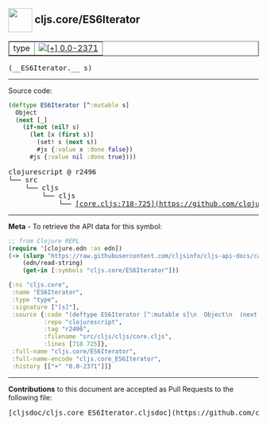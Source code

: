 ## <img width="48px" valign="middle" src="http://i.imgur.com/Hi20huC.png"> cljs.core/ES6Iterator

 <table border="1">
<tr>

<td>type</td>
<td><a href="https://github.com/cljsinfo/cljs-api-docs/tree/0.0-2371"><img valign="middle" alt="[+] 0.0-2371" src="https://img.shields.io/badge/+-0.0--2371-lightgrey.svg"></a> </td>
</tr>
</table>

 <samp>
(__ES6Iterator.__ s)<br>
</samp>

---





Source code:

```clj
(deftype ES6Iterator [^:mutable s]
  Object
  (next [_]
    (if-not (nil? s)
      (let [x (first s)]
        (set! s (next s))
        #js {:value x :done false})
      #js {:value nil :done true})))
```

 <pre>
clojurescript @ r2496
└── src
    └── cljs
        └── cljs
            └── <ins>[core.cljs:718-725](https://github.com/clojure/clojurescript/blob/r2496/src/cljs/cljs/core.cljs#L718-L725)</ins>
</pre>


---

__Meta__ - To retrieve the API data for this symbol:

```clj
;; from Clojure REPL
(require '[clojure.edn :as edn])
(-> (slurp "https://raw.githubusercontent.com/cljsinfo/cljs-api-docs/catalog/cljs-api.edn")
    (edn/read-string)
    (get-in [:symbols "cljs.core/ES6Iterator"]))
```

```clj
{:ns "cljs.core",
 :name "ES6Iterator",
 :type "type",
 :signature ["[s]"],
 :source {:code "(deftype ES6Iterator [^:mutable s]\n  Object\n  (next [_]\n    (if-not (nil? s)\n      (let [x (first s)]\n        (set! s (next s))\n        #js {:value x :done false})\n      #js {:value nil :done true})))",
          :repo "clojurescript",
          :tag "r2496",
          :filename "src/cljs/cljs/core.cljs",
          :lines [718 725]},
 :full-name "cljs.core/ES6Iterator",
 :full-name-encode "cljs.core_ES6Iterator",
 :history [["+" "0.0-2371"]]}

```

---

__Contributions__ to this document are accepted as Pull Requests to the following file:

 <pre>
[cljsdoc/cljs.core_ES6Iterator.cljsdoc](https://github.com/cljsinfo/cljs-api-docs/blob/master/cljsdoc/cljs.core_ES6Iterator.cljsdoc)
</pre>

